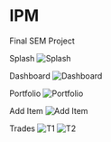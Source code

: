 # IPM
Final SEM Project 

Splash
![Splash](https://imgur.com/81W0qqf "Splash")

Dashboard
![Dashboard](https://imgur.com/UpcgD4Y "Dashboard")

Portfolio
![Portfolio](https://imgur.com/WlAzIBV "Portfolio")

Add Item
![Add Item](https://imgur.com/FFMiifG "Add Item")

Trades
![T1](https://imgur.com/rZ8rJJ7 "T1")
![T2](https://imgur.com/vmyTFEa "T2")
